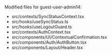 Modified files for guest-user-admin14:

- src/contexts/SyncStatusContext.tsx
- src/hooks/useSyncStatus.ts
- src/hooks/useLogoutGuard.ts
- src/contexts/AuthContext.tsx
- src/components/UI/ContextualConfirmation.tsx
- src/components/Auth/AuthButton.tsx
- src/components/Layout/Header.tsx
